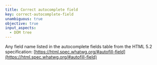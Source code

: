 ```yaml
---
title: Correct autocomplete field
key: correct-autocomplete-field
unambiguous: true
objective: true
input_aspects:
  - DOM tree
---
```


Any field name listed in the autocomplete fields table from the HTML 5.2 specification:
[https://html.spec.whatwg.org/#autofill-field](https://html.spec.whatwg.org/#autofill-field)
